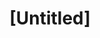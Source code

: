 ---
pid: PT235
title: "[Untitled]"
location_transcription: 
zipcode: '19147'
outside_phl: 
neighborhood: Queen Village,Bella Vista,Pennsport,Italian Market
age: '54'
age_range: 50-59
instagram: 
image_file_name: PT_235.jpg
proposal_transcription: |-
  Racial Unity
  Washington and Passyunk
topic: Unity,Race Ethnicity
topic_summary: 0, 0
type: Other No Form
keywords_other: 
credit: 
image_labels: 
twitter: 
facebook: 
permalink: "/monuments/pt235/"
layout: item-page
---